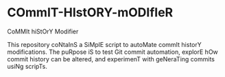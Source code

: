 # COmmIT-HIstORY-mODIfIeR
CoMMIt hiStOrY Modifier

This repository coNtaInS a SiMplE script to autoMate commIt historY modifications. The puRpose iS to test Git commit automation, explorE hOw commit history can be altered, and experimenT with geNeraTing commits usiNg scripTs.
